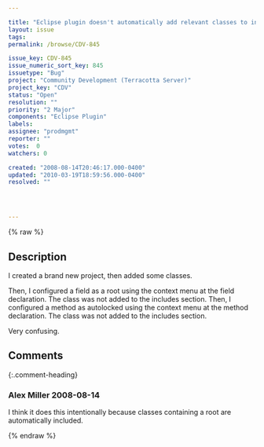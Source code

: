 ```yaml
---

title: "Eclipse plugin doesn't automatically add relevant classes to includes stanza when fields are made roots or methods are autolocked"
layout: issue
tags: 
permalink: /browse/CDV-845

issue_key: CDV-845
issue_numeric_sort_key: 845
issuetype: "Bug"
project: "Community Development (Terracotta Server)"
project_key: "CDV"
status: "Open"
resolution: ""
priority: "2 Major"
components: "Eclipse Plugin"
labels: 
assignee: "prodmgmt"
reporter: ""
votes:  0
watchers: 0

created: "2008-08-14T20:46:17.000-0400"
updated: "2010-03-19T18:59:56.000-0400"
resolved: ""




---
```


{% raw %}

## Description

<div markdown="1" class="description">

I created a brand new project, then added some classes.

Then, I configured a field as a root using the context menu at the field declaration.  The class was not added to the includes section.
Then, I configured a method as autolocked using the context menu at the method declaration.  The class was not added to the includes section.

Very confusing.

</div>

## Comments


{:.comment-heading}
### **Alex Miller** <span class="date">2008-08-14</span>

<div markdown="1" class="comment">

I think it does this intentionally because classes containing a root are automatically included.  

</div>



{% endraw %}
